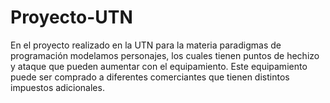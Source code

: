 # Proyecto-UTN

En el proyecto realizado en la UTN para la materia paradigmas de programación modelamos personajes, los cuales tienen puntos de hechizo y ataque que pueden aumentar con el equipamiento. Este equipamiento puede ser comprado a diferentes comerciantes que tienen distintos impuestos adicionales.
